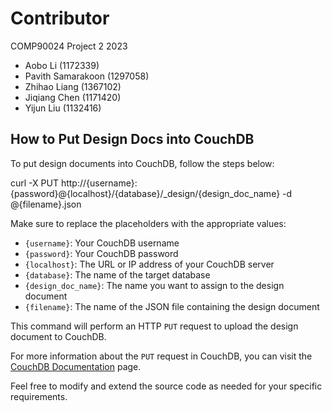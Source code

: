 # Contributor

COMP90024 Project 2 2023

- Aobo Li (1172339)
- Pavith Samarakoon (1297058)
- Zhihao Liang (1367102)
- Jiqiang Chen (1171420)
- Yijun Liu (1132416)

## How to Put Design Docs into CouchDB

To put design documents into CouchDB, follow the steps below:

curl -X PUT http://{username}:{password}@{localhost}/{database}/_design/{design_doc_name} -d @{filename}.json


Make sure to replace the placeholders with the appropriate values:

- `{username}`: Your CouchDB username
- `{password}`: Your CouchDB password
- `{localhost}`: The URL or IP address of your CouchDB server
- `{database}`: The name of the target database
- `{design_doc_name}`: The name you want to assign to the design document
- `{filename}`: The name of the JSON file containing the design document

This command will perform an HTTP `PUT` request to upload the design document to CouchDB.

For more information about the `PUT` request in CouchDB, you can visit the [CouchDB Documentation](https://docs.couchdb.org/en/stable/api/database/common.html#put--db-docid) page.

Feel free to modify and extend the source code as needed for your specific requirements.
